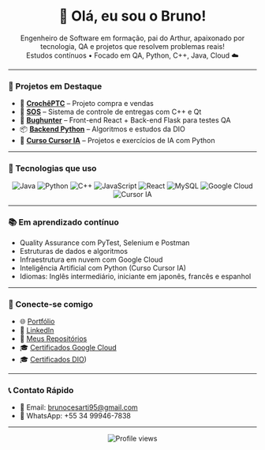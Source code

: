 <h1 align="center">👋 Olá, eu sou o Bruno!</h1>

<p align="center">
  Engenheiro de Software em formação, pai do Arthur, apaixonado por tecnologia, QA e projetos que resolvem problemas reais!<br>
  Estudos contínuos • Focado em QA, Python, C++, Java, Cloud ☁️
</p>

---

### 🚀 Projetos em Destaque

- 🧶 [**CrochêPTC**](https://github.com/BrunoTiptc/CrochePTC1) – Projeto compra e vendas  
- 🔧 [**SOS**](https://github.com/BrunoTiptc/SOS) – Sistema de controle de entregas com C++ e Qt  
- 🐞 [**Bughunter**](https://github.com/BrunoTiptc/bughunter) – Front-end React + Back-end Flask para testes QA 
- 📦 [**Backend Python**](https://github.com/BrunoTiptc/backend_python) – Algoritmos e estudos da DIO  
- 🤖 [**Curso Cursor IA**](https://github.com/BrunoTiptc/cursor-ia) – Projetos e exercícios de IA com Python  

---

### 🧰 Tecnologias que uso

<p align="center">
  <img src="https://img.shields.io/badge/-Java-007396?style=flat&logo=java&logoColor=white" alt="Java" />
  <img src="https://img.shields.io/badge/-Python-3776AB?style=flat&logo=python&logoColor=white" alt="Python" />
  <img src="https://img.shields.io/badge/-C++-00599C?style=flat&logo=c%2B%2B&logoColor=white" alt="C++" />
  <img src="https://img.shields.io/badge/-JavaScript-F7DF1E?style=flat&logo=javascript&logoColor=black" alt="JavaScript" />
  <img src="https://img.shields.io/badge/-React-61DAFB?style=flat&logo=react&logoColor=black" alt="React" />
  <img src="https://img.shields.io/badge/-MySQL-4479A1?style=flat&logo=mysql&logoColor=white" alt="MySQL" />
  <img src="https://img.shields.io/badge/-Google%20Cloud-4285F4?style=flat&logo=googlecloud&logoColor=white" alt="Google Cloud" />
  <img src="https://img.shields.io/badge/-IA%20Python-FF6F00?style=flat&logo=python&logoColor=white" alt="Cursor IA" />
</p>

---

### 📚 Em aprendizado contínuo

- Quality Assurance com PyTest, Selenium e Postman  
- Estruturas de dados e algoritmos  
- Infraestrutura em nuvem com Google Cloud  
- Inteligência Artificial com Python (Curso Cursor IA)  
- Idiomas: Inglês intermediário, iniciante em japonês, francês e espanhol  

---

### 🔗 Conecte-se comigo

- 🌐 [Portfólio](https://brunotiptc.github.io/Desenvolvimento-Web/)  
- 💼 [LinkedIn](https://www.linkedin.com/in/bruno-c%C3%A9sar-0b54091b0)  
- 📂 [Meus Repositórios](https://github.com/BrunoTiptc?tab=repositories)  
- 🎓 [Certificados Google Cloud](https://www.cloudskillsboost.google/public_profiles/7003e257-03d8-4227-8d7b-039b95b601e1?locale=pt_BR)
- 🎓 [Certificados DIO](https://www.dio.me/users/brunimptc2009))


---

### 📞 Contato Rápido

- 📧 Email: [brunocesarti95@gmail.com](mailto:brunocesarti95@gmail.com)  
- 📱 WhatsApp: +55 34 99946-7838  

---

<p align="center">
  <img src="https://komarev.com/ghpvc/?username=BrunoTiptc&color=blue" alt="Profile views" />
</p>
